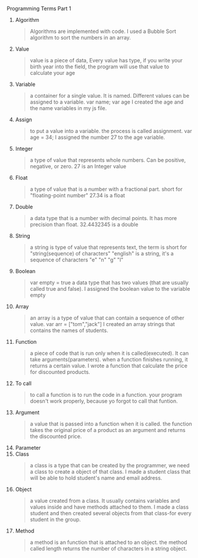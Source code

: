 Programming Terms Part 1

1.  Algorithm
    > Algorithms are implemented with code.
    > I used a Bubble Sort algorithm to sort the numbers in an array.
2.  Value
    > value is a piece of data, Every value has type,
    > if you write your birth year into the field, the program will use that value to calculate your age
3.  Variable
    > a container for a single value. It is named. Different values can be assigned to a variable.
    > var name; var age
    > I created the age and the name variables in my js file.
4.  Assign
    > to put a value into a variable. the process is called assignment.
    > var age = 34;
    > I assigned the number 27 to the age variable.
5.  Integer
    > a type of value that represents whole numbers. Сan be positive, negative, or zero.
    > 27 is an Integer value
6.  Float
    > a type of value that is a number with a fractional part. short for "floating-point number"
    > 27.34 is a float
7.  Double
    > a data type that is a number with decimal points. It has more precision than float.
    > 32.4432345 is a double
8.  String
    > a string is type of value that represents text, the term is short for "string(sequence) of characters"
    > "english" is a string, it's a sequence of characters "e" "n" "g" "l"
9.  Boolean
    > var empty = true
    > a data type that has two values (that are usually called true and false).
    > I assigned the boolean value to the variable empty
10. Array
    > an array is a type of value that can contain a sequence of other value.
    > var arr = ["tom","jack"]
    > I created an array strings that contains the names of students.
11. Function
    > a piece of code that is run only when it is called(executed). It can take arguments(parameters). when a function finishes running, it returns a certain value.
    > I wrote a function that calculate the price for discounted products.
12. To call
    > to call a function is to run the code in a function.
    > your program doesn't work properly, because yo forgot to call that funtion.
13. Argument
    > a value that is passed into a function when it is called.
    > the function takes the original price of a product as an argument and returns the discounted price.
14. Parameter
15. Class
    > a class is a type that can be created by the programmer, we need a class to create a object of that class.
    > I made a student class that will be able to hold student's name and email address.
16. Object
    > a value created from a class. It usually contains variables and values inside and have methods attached to them.
    > I made a class student and then created several objects from that class-for every student in the group.
17. Method
    > a method is an function that is attached to an object.
    > the method called length returns the number of characters in a string object.
